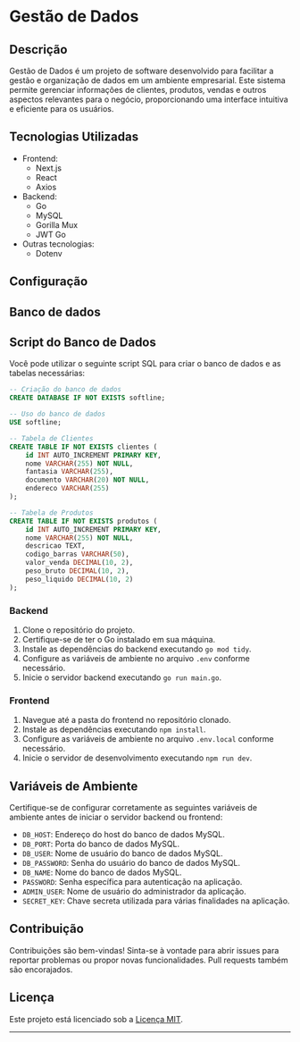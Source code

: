 # Gestão de Dados

## Descrição
Gestão de Dados é um projeto de software desenvolvido para facilitar a gestão e organização de dados em um ambiente empresarial. Este sistema permite gerenciar informações de clientes, produtos, vendas e outros aspectos relevantes para o negócio, proporcionando uma interface intuitiva e eficiente para os usuários.

## Tecnologias Utilizadas
- Frontend:
  - Next.js
  - React
  - Axios
- Backend:
  - Go
  - MySQL
  - Gorilla Mux
  - JWT Go
- Outras tecnologias:
  - Dotenv

## Configuração
## Banco de dados 

## Script do Banco de Dados

Você pode utilizar o seguinte script SQL para criar o banco de dados e as tabelas necessárias:

```sql
-- Criação do banco de dados
CREATE DATABASE IF NOT EXISTS softline;

-- Uso do banco de dados
USE softline;

-- Tabela de Clientes
CREATE TABLE IF NOT EXISTS clientes (
    id INT AUTO_INCREMENT PRIMARY KEY,
    nome VARCHAR(255) NOT NULL,
    fantasia VARCHAR(255),
    documento VARCHAR(20) NOT NULL,
    endereco VARCHAR(255)
);

-- Tabela de Produtos
CREATE TABLE IF NOT EXISTS produtos (
    id INT AUTO_INCREMENT PRIMARY KEY,
    nome VARCHAR(255) NOT NULL,
    descricao TEXT,
    codigo_barras VARCHAR(50),
    valor_venda DECIMAL(10, 2),
    peso_bruto DECIMAL(10, 2),
    peso_liquido DECIMAL(10, 2)
);
```

### Backend
1. Clone o repositório do projeto.
2. Certifique-se de ter o Go instalado em sua máquina.
3. Instale as dependências do backend executando `go mod tidy`.
4. Configure as variáveis de ambiente no arquivo `.env` conforme necessário.
5. Inicie o servidor backend executando `go run main.go`.

### Frontend
1. Navegue até a pasta do frontend no repositório clonado.
2. Instale as dependências executando `npm install`.
3. Configure as variáveis de ambiente no arquivo `.env.local` conforme necessário.
4. Inicie o servidor de desenvolvimento executando `npm run dev`.

## Variáveis de Ambiente
Certifique-se de configurar corretamente as seguintes variáveis de ambiente antes de iniciar o servidor backend ou frontend:

- `DB_HOST`: Endereço do host do banco de dados MySQL.
- `DB_PORT`: Porta do banco de dados MySQL.
- `DB_USER`: Nome de usuário do banco de dados MySQL.
- `DB_PASSWORD`: Senha do usuário do banco de dados MySQL.
- `DB_NAME`: Nome do banco de dados MySQL.
- `PASSWORD`: Senha específica para autenticação na aplicação.
- `ADMIN_USER`: Nome de usuário do administrador da aplicação.
- `SECRET_KEY`: Chave secreta utilizada para várias finalidades na aplicação.

## Contribuição
Contribuições são bem-vindas! Sinta-se à vontade para abrir issues para reportar problemas ou propor novas funcionalidades. Pull requests também são encorajados.

## Licença
Este projeto está licenciado sob a [Licença MIT](https://opensource.org/licenses/MIT).

---
